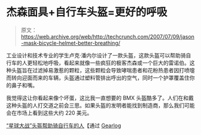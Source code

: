 # 杰森面具+自行车头盔=更好的呼吸

> 原文：<https://web.archive.org/web/http://techcrunch.com/2007/07/09/jason-mask-bicycle-helmet-better-breathing/>

工业设计和技术专业的学生卢克·潘内尔设计了一款头盔，这款头盔可以帮助骑自行车的人更轻松地呼吸，看起来就像一些疯狂的极客杰森或一个巨大的雷诺伯。这种头盔旨在过滤掉易激惹的颗粒，这些颗粒会导致哮喘患者和花粉热患者因打喷嚏而转向迎面而来的车辆，头盔通过塑料管排出呼出的空气，同时一个护罩覆盖住你的鼻子和嘴。

我觉得这让你看起来像个坏蛋，这比我一直想要的 BMX 头盔酷多了。人们在和戴这种头盔的人打交道之前会三思。如果头盔的发明者能找到制造商，那么我们可能会在市场上看到这些大约 220 美元。

[“星球大战”头盔帮助骑自行车的人](https://web.archive.org/web/20160911064017/http://www.lep.co.uk/weird-world?articleid=3014531)【通过 [Gearlog](https://web.archive.org/web/20160911064017/http://www.gearlog.com/2007/07/maskstyle_helmet_helps_cyclist.php)